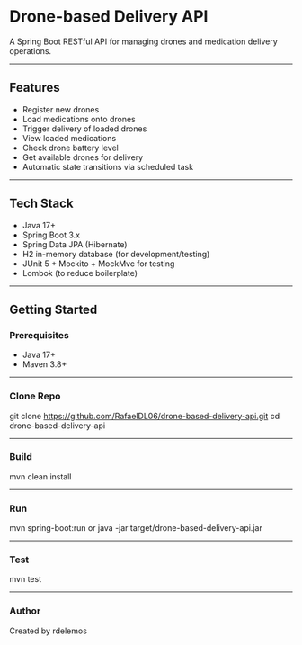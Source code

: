 # Drone-based Delivery API

A Spring Boot RESTful API for managing drones and medication delivery operations.

---

## Features

- Register new drones
- Load medications onto drones
- Trigger delivery of loaded drones
- View loaded medications
- Check drone battery level
- Get available drones for delivery
- Automatic state transitions via scheduled task

---

## Tech Stack

- Java 17+
- Spring Boot 3.x
- Spring Data JPA (Hibernate)
- H2 in-memory database (for development/testing)
- JUnit 5 + Mockito + MockMvc for testing
- Lombok (to reduce boilerplate)

---

## Getting Started

### Prerequisites

- Java 17+
- Maven 3.8+

---

### Clone Repo
git clone https://github.com/RafaelDL06/drone-based-delivery-api.git
cd drone-based-delivery-api

---

### Build
mvn clean install

---

### Run 
mvn spring-boot:run
or
java -jar target/drone-based-delivery-api.jar

---

### Test
mvn test

---

### Author
Created by rdelemos
